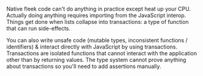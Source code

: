 Native fleek code can't do anything in practice except heat up your CPU. Actually doing anything requires importing from the JavaScript interop.
Things get done when lists collapse into transactions: a type of function that can run side-effects.

You can also write unsafe code (mutable types, inconsistent functions / identifiers) & interact directly with JavaScript by using transactions. Transactions are isolated functions that cannot interact with the application other than by returning values. The type system cannot prove anything about transactions so you'll need to add assertions manually.
